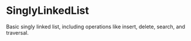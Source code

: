 # SinglyLinkedList
Basic singly linked list, including operations like insert, delete, search, and traversal.
